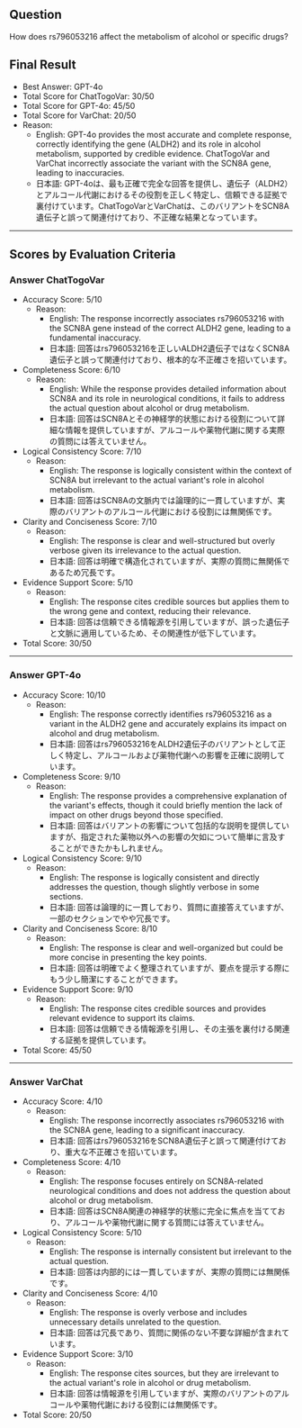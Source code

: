 ## Question

How does rs796053216 affect the metabolism of alcohol or specific drugs?

## Final Result

- Best Answer: GPT-4o
- Total Score for ChatTogoVar: 30/50
- Total Score for GPT-4o: 45/50
- Total Score for VarChat: 20/50
- Reason:
  - English: GPT-4o provides the most accurate and complete response, correctly identifying the gene (ALDH2) and its role in alcohol metabolism, supported by credible evidence. ChatTogoVar and VarChat incorrectly associate the variant with the SCN8A gene, leading to inaccuracies.
  - 日本語: GPT-4oは、最も正確で完全な回答を提供し、遺伝子（ALDH2）とアルコール代謝におけるその役割を正しく特定し、信頼できる証拠で裏付けています。ChatTogoVarとVarChatは、このバリアントをSCN8A遺伝子と誤って関連付けており、不正確な結果となっています。

---

## Scores by Evaluation Criteria

### Answer ChatTogoVar
- Accuracy Score: 5/10
  - Reason: 
    - English: The response incorrectly associates rs796053216 with the SCN8A gene instead of the correct ALDH2 gene, leading to a fundamental inaccuracy.
    - 日本語: 回答はrs796053216を正しいALDH2遺伝子ではなくSCN8A遺伝子と誤って関連付けており、根本的な不正確さを招いています。
- Completeness Score: 6/10
  - Reason: 
    - English: While the response provides detailed information about SCN8A and its role in neurological conditions, it fails to address the actual question about alcohol or drug metabolism.
    - 日本語: 回答はSCN8Aとその神経学的状態における役割について詳細な情報を提供していますが、アルコールや薬物代謝に関する実際の質問には答えていません。
- Logical Consistency Score: 7/10
  - Reason: 
    - English: The response is logically consistent within the context of SCN8A but irrelevant to the actual variant's role in alcohol metabolism.
    - 日本語: 回答はSCN8Aの文脈内では論理的に一貫していますが、実際のバリアントのアルコール代謝における役割には無関係です。
- Clarity and Conciseness Score: 7/10
  - Reason: 
    - English: The response is clear and well-structured but overly verbose given its irrelevance to the actual question.
    - 日本語: 回答は明確で構造化されていますが、実際の質問に無関係であるため冗長です。
- Evidence Support Score: 5/10
  - Reason: 
    - English: The response cites credible sources but applies them to the wrong gene and context, reducing their relevance.
    - 日本語: 回答は信頼できる情報源を引用していますが、誤った遺伝子と文脈に適用しているため、その関連性が低下しています。
- Total Score: 30/50

---

### Answer GPT-4o
- Accuracy Score: 10/10
  - Reason: 
    - English: The response correctly identifies rs796053216 as a variant in the ALDH2 gene and accurately explains its impact on alcohol and drug metabolism.
    - 日本語: 回答はrs796053216をALDH2遺伝子のバリアントとして正しく特定し、アルコールおよび薬物代謝への影響を正確に説明しています。
- Completeness Score: 9/10
  - Reason: 
    - English: The response provides a comprehensive explanation of the variant's effects, though it could briefly mention the lack of impact on other drugs beyond those specified.
    - 日本語: 回答はバリアントの影響について包括的な説明を提供していますが、指定された薬物以外への影響の欠如について簡単に言及することができたかもしれません。
- Logical Consistency Score: 9/10
  - Reason: 
    - English: The response is logically consistent and directly addresses the question, though slightly verbose in some sections.
    - 日本語: 回答は論理的に一貫しており、質問に直接答えていますが、一部のセクションでやや冗長です。
- Clarity and Conciseness Score: 8/10
  - Reason: 
    - English: The response is clear and well-organized but could be more concise in presenting the key points.
    - 日本語: 回答は明確でよく整理されていますが、要点を提示する際にもう少し簡潔にすることができます。
- Evidence Support Score: 9/10
  - Reason: 
    - English: The response cites credible sources and provides relevant evidence to support its claims.
    - 日本語: 回答は信頼できる情報源を引用し、その主張を裏付ける関連する証拠を提供しています。
- Total Score: 45/50

---

### Answer VarChat
- Accuracy Score: 4/10
  - Reason: 
    - English: The response incorrectly associates rs796053216 with the SCN8A gene, leading to a significant inaccuracy.
    - 日本語: 回答はrs796053216をSCN8A遺伝子と誤って関連付けており、重大な不正確さを招いています。
- Completeness Score: 4/10
  - Reason: 
    - English: The response focuses entirely on SCN8A-related neurological conditions and does not address the question about alcohol or drug metabolism.
    - 日本語: 回答はSCN8A関連の神経学的状態に完全に焦点を当てており、アルコールや薬物代謝に関する質問には答えていません。
- Logical Consistency Score: 5/10
  - Reason: 
    - English: The response is internally consistent but irrelevant to the actual question.
    - 日本語: 回答は内部的には一貫していますが、実際の質問には無関係です。
- Clarity and Conciseness Score: 4/10
  - Reason: 
    - English: The response is overly verbose and includes unnecessary details unrelated to the question.
    - 日本語: 回答は冗長であり、質問に関係のない不要な詳細が含まれています。
- Evidence Support Score: 3/10
  - Reason: 
    - English: The response cites sources, but they are irrelevant to the actual variant's role in alcohol or drug metabolism.
    - 日本語: 回答は情報源を引用していますが、実際のバリアントのアルコールや薬物代謝における役割には無関係です。
- Total Score: 20/50